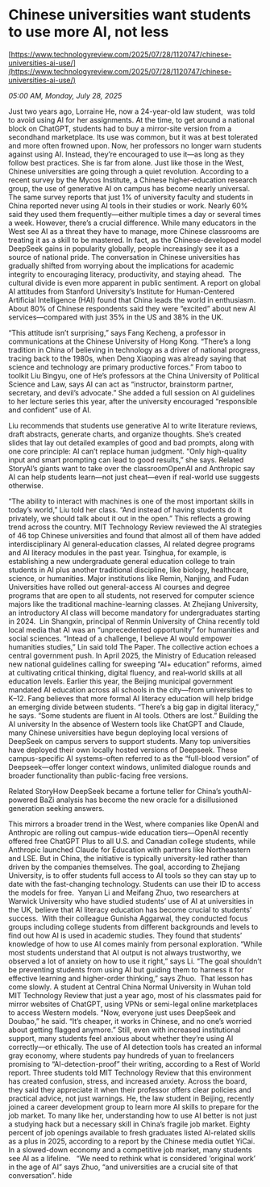 # Chinese universities want students to use more AI, not less

[https://www.technologyreview.com/2025/07/28/1120747/chinese-universities-ai-use/](https://www.technologyreview.com/2025/07/28/1120747/chinese-universities-ai-use/)

*05:00 AM, Monday, July 28, 2025*

Just two years ago, Lorraine He, now a 24-year-old law student,  was told to avoid using AI for her assignments. At the time, to get around a national block on ChatGPT, students had to buy a mirror-site version from a secondhand marketplace. Its use was common, but it was at best tolerated and more often frowned upon. Now, her professors no longer warn students against using AI. Instead, they’re encouraged to use it—as long as they follow best practices. She is far from alone. Just like those in the West, Chinese universities are going through a quiet revolution. According to a recent survey by the Mycos Institute, a Chinese higher-education research group, the use of generative AI on campus has become nearly universal. The same survey reports that just 1% of university faculty and students in China reported never using AI tools in their studies or work. Nearly 60% said they used them frequently—either multiple times a day or several times a week.  However, there’s a crucial difference. While many educators in the West see AI as a threat they have to manage, more Chinese classrooms are treating it as a skill to be mastered. In fact, as the Chinese-developed model DeepSeek gains in popularity globally, people increasingly see it as a source of national pride. The conversation in Chinese universities has gradually shifted from worrying about the implications for academic integrity to encouraging literacy, productivity, and staying ahead.  The cultural divide is even more apparent in public sentiment. A report on global AI attitudes from Stanford University’s Institute for Human-Centered Artificial Intelligence (HAI) found that China leads the world in enthusiasm. About 80% of Chinese respondents said they were “excited” about new AI services—compared with just 35% in the US and 38% in the UK.

“This attitude isn’t surprising,” says Fang Kecheng, a professor in communications at the Chinese University of Hong Kong. “There’s a long tradition in China of believing in technology as a driver of national progress, tracing back to the 1980s, when Deng Xiaoping was already saying that science and technology are primary productive forces.” From taboo to toolkit Liu Bingyu, one of He’s professors at the China University of Political Science and Law, says AI can act as “instructor, brainstorm partner, secretary, and devil’s advocate.” She added a full session on AI guidelines to her lecture series this year, after the university encouraged “responsible and confident” use of AI.

Liu recommends that students use generative AI to write literature reviews, draft abstracts, generate charts, and organize thoughts. She’s created slides that lay out detailed examples of good and bad prompts, along with one core principle: AI can’t replace human judgment. “Only high-quality input and smart prompting can lead to good results,” she says. Related StoryAI’s giants want to take over the classroomOpenAI and Anthropic say AI can help students learn—not just cheat—even if real-world use suggests otherwise.

“The ability to interact with machines is one of the most important skills in today’s world,” Liu told her class. “And instead of having students do it privately, we should talk about it out in the open.” This reflects a growing trend across the country. MIT Technology Review reviewed the AI strategies of 46 top Chinese universities and found that almost all of them have added interdisciplinary AI general‑education classes, AI related degree programs and AI literacy modules in the past year. Tsinghua, for example, is establishing a new undergraduate general education college to train students in AI plus another traditional discipline, like biology, healthcare, science, or humanities. Major institutions like Remin, Nanjing, and Fudan Universities have rolled out general-access AI courses and degree programs that are open to all students, not reserved for computer science majors like the traditional machine-learning classes. At Zhejiang University, an introductory AI class will become mandatory for undergraduates starting in 2024.   Lin Shangxin, principal of Renmin University of China recently told local media that AI was an “unprecedented opportunity” for humanities and social sciences. “Intead of a challenge, I believe AI would empower humanities studies,” Lin said told The Paper. The collective action echoes a central government push. In April 2025, the Ministry of Education released new national guidelines calling for sweeping “AI+ education” reforms, aimed at cultivating critical thinking, digital fluency, and real‐world skills at all education levels. Earlier this year, the Beijing municipal government mandated AI education across all schools in the city—from universities to K–12. Fang believes that more formal AI literacy education will help bridge an emerging divide between students. “There’s a big gap in digital literacy,” he says. “Some students are fluent in AI tools. Others are lost.” Building the AI university In the absence of Western tools like ChatGPT and Claude, many Chinese universities have begun deploying local versions of DeepSeek on campus servers to support students. Many top universities have deployed their own locally hosted versions of Deepseek. These campus-specific AI systems–often referred to as the “full-blood version” of Deepseek—offer longer context windows, unlimited dialogue rounds and broader functionality than public-facing free versions.

Related StoryHow DeepSeek became a fortune teller for China’s youthAI-powered BaZi analysis has become the new oracle for a disillusioned generation seeking answers.

This mirrors a broader trend in the West, where companies like OpenAI and Anthropic are rolling out campus-wide education tiers—OpenAI recently offered free ChatGPT Plus to all U.S. and Canadian college students, while Anthropic launched Claude for Education with partners like Northeastern and LSE. But in China, the initiative is typically university-led rather than driven by the companies themselves. The goal, according to Zhejiang University, is to offer students full access to AI tools so they can stay up to date with the fast-changing technology. Students can use their ID to access the models for free.  Yanyan Li and Meifang Zhuo, two researchers at Warwick University who have studied students’ use of AI at universities in the UK, believe that AI literacy education has become crucial to students’ success.  With their colleague Gunisha Aggarwal, they conducted focus groups including college students from different backgrounds and levels to find out how AI is used in academic studies. They found that students’ knowledge of how to use AI comes mainly from personal exploration. “While most students understand that AI output is not always trustworthy, we observed a lot of anxiety on how to use it right,” says Li. “The goal shouldn’t be preventing students from using AI but guiding them to harness it for effective learning and higher-order thinking,” says Zhuo.  That lesson has come slowly. A student at Central China Normal University in Wuhan told MIT Technology Review that just a year ago, most of his classmates paid for mirror websites of ChatGPT, using VPNs or semi-legal online marketplaces to access Western models. “Now, everyone just uses DeepSeek and Doubao,” he said. “It’s cheaper, it works in Chinese, and no one’s worried about getting flagged anymore.” Still, even with increased institutional support, many students feel anxious about whether they’re using AI correctly—or ethically. The use of AI detection tools has created an informal gray economy, where students pay hundreds of yuan to freelancers promising to “AI-detection-proof” their writing, according to a Rest of World report. Three students told MIT Technology Review that this environment has created confusion, stress, and increased anxiety. Across the board, they said they appreciate it when their professor offers clear policies and practical advice, not just warnings. He, the law student in Beijing, recently joined a career development group to learn more AI skills to prepare for the job market. To many like her, understanding how to use AI better is not just a studying hack but a necessary skill in China’s fragile job market. Eighty percent of job openings available to fresh graduates listed AI-related skills as a plus in 2025, according to a report by the Chinese media outlet YiCai. In a slowed-down economy and a competitive job market, many students see AI as a lifeline.   “We need to rethink what is considered ‘original work’ in the age of AI” says Zhuo, “and universities are a crucial site of that conversation”. hide

